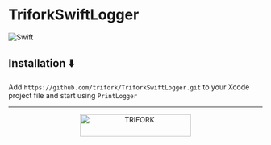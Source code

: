 # TriforkSwiftLogger

![Swift](https://img.shields.io/badge/Swift-5.0-orange.svg)

## Installation ⬇️

Add `https://github.com/trifork/TriforkSwiftLogger.git` to your Xcode project file and start using `PrintLogger`

---

<p align="center">
  <img width="220" height="44" src="https://trifork.com/wp-content/uploads/2018/06/Trifork_payoff_logo_RGB.png" alt="TRIFORK">
</p>
